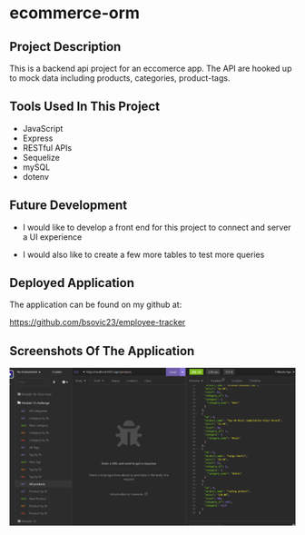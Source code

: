 # ecommerce-orm

## Project Description

This is a backend api project for an eccomerce app. The API are hooked up to mock data including products, categories, product-tags.

## Tools Used In This Project

* JavaScript
* Express
* RESTful APIs
* Sequelize
* mySQL
* dotenv

## Future Development

* I would like to develop a front end for this project to connect and server a UI experience

* I would also like to create a few more tables to test more queries

## Deployed Application

The application can be found on my github at:

https://github.com/bsovic23/employee-tracker


## Screenshots Of The Application

![](assets/pictures/Intro.PNG)
